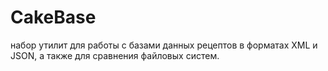 # CakeBase
набор утилит для работы с базами данных рецептов в форматах XML и JSON, а также для сравнения файловых систем.
